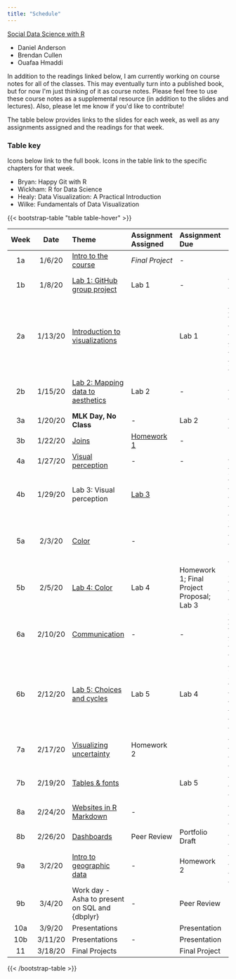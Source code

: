 ```yaml
---
title: "Schedule"
---
```


<div class="sds-book">
<a href="https://www.sds.pub">Social Data Science with R</a>

* Daniel Anderson
* Brendan Cullen
* Ouafaa Hmaddi
</div>

In addition to the readings linked below, I am currently working on course notes for all of the classes. This may eventually turn into a published book, but for now I'm just thinking of it as course notes. Please feel free to use these course notes as a supplemental resource (in addition to the slides and lectures). Also, please let me know if you'd like to contribute!

The table below provides links to the slides for each week, as well as any assignments assigned and the readings for that week.

### Table key
Icons below link to the full book. Icons in the table link to the specific chapters for that week.

* <a href="http://happygitwithr.com/" style="color: #887055 !important;"> <i data-feather="book"></i></a> Bryan: Happy Git with R
* <a href="https://r4ds.had.co.nz/" style="color: #F6EDB3 !important;"> <i data-feather="book"></i></a> Wickham: R for Data Science
* <a href="https://socviz.co/makeplot.html" style="color: #BD4A4D !important;"> <i data-feather="book"></i></a> Healy: Data Visualization: A Practical Introduction
* <a href="https://clauswilke.com/dataviz/" style="color: #63C5BF !important;"> <i data-feather="book"></i></a> Wilke: Fundamentals of Data Visualization

{{< bootstrap-table "table table-hover" >}}

| **Week** | **Date** | **Theme**                                         | **Assignment Assigned** | **Assignment Due**     | **Reading**                                                                                                                                                                                                                                                                                      |
| :------: | :------: | :------------------------------------------------ |:------------------------| :----------------------| :------------------------------------------------------------------------------------------------------------------------------------------------------------------------------------------------------------------------------------------------------------------------------------------------|
|    1a    |  1/6/20  | [Intro to the course](slides/w1p1.html)           | <i data-feather="tag"> Final Project           | -                      | <a href="http://happygitwithr.com/" style="color:red !important;"> <i data-feather="book"></i></a> Bryan                                                                                                                                                                                                                      |
|    1b    |  1/8/20  | [Lab 1: GitHub group project](lab1.html)          | Lab 1                   | -                      | [<i data-feather="book">Bryan 13](http://happygitwithr.com/rstudio-git-github.html), [<i data-feather="book">Bryan 16](http://happygitwithr.com/new-github-first.html) (14-15 optional)                                                                                                                                                        |
|    2a    | 1/13/20  | [Introduction to visualizations](slides/w2p1.html)|                         | Lab 1                  | [Healy 4 (Show the right numbers)](https://socviz.co/groupfacettx.html#groupfacettx), [R4DS 28 (Graphics for communication)](https://r4ds.had.co.nz/graphics-for-communication.html), [Wilke 5 (Directory of visualizations)](https://serialmentor.com/dataviz/directory-of-visualizations.html) |
|    2b    | 1/15/20  | [Lab 2: Mapping data to aesthetics ](lab2.html)   | Lab 2                   | -                      | If needed: [Healy 2 (Get started)](https://socviz.co/gettingstarted.html#gettingstarted), [Healy 3 (Make a plot)](https://socviz.co/makeplot.html#makeplot)                                                                                                                                      |
|    3a    | 1/20/20  | **MLK Day, No Class**                             | -                       | Lab 2                  | [R4DS 13 (Relational data)](https://r4ds.had.co.nz/relational-data.html)                                                                                                                                                                                                                         |
|    3b    | 1/22/20  | [Joins](slides/w3p2.html)                         | [Homework 1](hw1.html)  | -                      | -                                                                                                                                                                                                                                                                                                |
|    4a    | 1/27/20  | [Visual perception](slides/w4p1.html)             | -                       | -                      | [Healy 1 (Look at data)](https://socviz.co/lookatdata.html#lookatdata)                                                                                                                                                                                                                           |
|    4b    | 1/29/20  |  Lab 3: Visual perception                         | [Lab 3](lab3.html)      |                        | [Wilke 2 (Visualizing data: Mapping data onto aesthetics)](https://serialmentor.com/dataviz/aesthetic-mapping.html)                                                                                                                                                                              |
|    5a    |  2/3/20  | [Color](slides/w5p1.html)                         | -                       |                        | [Wilke 4 (Color scales)](https://serialmentor.com/dataviz/color-basics.html), [Wilke 16 (Common pitfalls of color use)](https://serialmentor.com/dataviz/color-pitfalls.html)                                                                                                                    |
|    5b    |  2/5/20  | [Lab 4: Color](lab4.html)                         | Lab 4                   | Homework 1; Final Project Proposal; Lab 3 | [Wilke 6 (Visualizing amounts)](https://serialmentor.com/dataviz/visualizing-amounts.html)                                                                                                                                                                                    |
|    6a    | 2/10/20  | [Communication](slides/w6p1.html)                 | -                       | -                      | [Wilke 24 (Image file formats for exporting)](https://serialmentor.com/dataviz/image-file-formats.html), [Wilke 26 (Telling a story)](https://serialmentor.com/dataviz/telling-a-story.html)                                                                                                     |
|    6b    | 2/12/20  | [Lab 5: Choices and cycles](lab5.html)            | Lab 5              			| Lab 4                  | [Healy 8 (Refine your plots)](https://socviz.co/refineplots.html#refineplots), [Wilke 17 (Redundant coding)](https://serialmentor.com/dataviz/redundant-coding.html), [Wilke 20 (Balance data-to-ink ratio)](https://serialmentor.com/dataviz/balance-data-ink.html)                             |
|    7a    | 2/17/20  | [Visualizing uncertainty](slides/w7p1.html)       | Homework 2              |                        | [Kay Tapestry keynote](https://youtu.be/E1kSnWvqCw0), [Wilke 16 (Visualizing Uncertainty)](https://serialmentor.com/dataviz/visualizing-uncertainty.html)                                                                                                                                        |
|    7b    | 2/19/20  | [Tables & fonts](slides/w7p2.html)                |                         | Lab 5      			       | [Healy 5 (Tables, labels, and notes)](https://socviz.co/workgeoms.html#workgeoms), [gt tables](https://gt.rstudio.com/articles/intro-creating-gt-tables.html)                                                                                                                                    |
|    8a    | 2/24/20  | [Websites in R Markdown](slides/w8p1.html)        | -                       |                        | [radix](https://rstudio.github.io/radix/), **Optional**: [RMD Sites](https://bookdown.org/yihui/rmarkdown/rmarkdown-site.html), [blogdown](https://bookdown.org/yihui/blogdown/)                                                                                                                 |
|    8b    | 2/26/20  | [Dashboards](slides/w8p2.html)                    | Peer Review             | Portfolio Draft | [RMD Dashboards](https://bookdown.org/yihui/rmarkdown/dashboards.html)                                                                                                                                                                                                                                  |
|    9a    |  3/2/20  | [Intro to geographic data](slides/w9p1.html)      | -                       | Homework 2             | [Healy 7 (Draw maps)](https://socviz.co/maps.html#maps), [Wilke 15 (Geospatial data)](https://serialmentor.com/dataviz/geospatial-data.html)                                                                                                                                                     |
|    9b    |  3/4/20  | Work day - Asha to present on SQL and {dbplyr}    | -                       | Peer Review            | -                                                                                                                                                                                                                                                                                                |
|   10a    | 3/9/20   | Presentations                                     |                         | Presentation           | -                                                                                                                                                                                                                                                                                                |
|   10b    | 3/11/20  | Presentations                                     | -                       | Presentation           | -                                                                                                                                                                                                                                                                                                |
|    11    | 3/18/20  | Final Projects                                    |                         | Final Project          | -                                                                                                                                                                                                                                                                                                |

{{< /bootstrap-table >}}